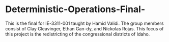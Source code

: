 # Deterministic-Operations-Final-
This is the final for IE-3311-001 taught by Hamid Validi. The group members consist of Clay Cleavinger, Ethan Gan-dy, and Nickolas Rojas.
This focus of this project is the redistricting of the congressional districts of Idaho.
